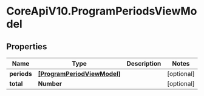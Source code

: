 # CoreApiV10.ProgramPeriodsViewModel

## Properties
Name | Type | Description | Notes
------------ | ------------- | ------------- | -------------
**periods** | [**[ProgramPeriodViewModel]**](ProgramPeriodViewModel.md) |  | [optional] 
**total** | **Number** |  | [optional] 


